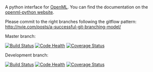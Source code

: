 A python interface for [OpenML](http://openml.org). You can find the documentation on the [openml-python website](https://openml.github.io/openml-python).

Please commit to the right branches following the gitflow pattern:
http://nvie.com/posts/a-successful-git-branching-model/

Master branch:

[![Build Status](https://travis-ci.org/openml/openml-python.svg?branch=master)](https://travis-ci.org/openml/openml-python)
[![Code Health](https://landscape.io/github/openml/openml-python/master/landscape.svg)](https://landscape.io/github/openml/openml-python/master)
[![Coverage Status](https://coveralls.io/repos/github/openml/openml-python/badge.svg?branch=master)](https://coveralls.io/github/openml/openml-python?branch=master)

Development branch:

[![Build Status](https://travis-ci.org/openml/openml-python.svg?branch=develop)](https://travis-ci.org/openml/openml-python)
[![Code Health](https://landscape.io/github/openml/openml-python/master/landscape.svg)](https://landscape.io/github/openml/openml-python/master)
[![Coverage Status](https://coveralls.io/repos/github/openml/openml-python/badge.svg?branch=develop)](https://coveralls.io/github/openml/openml-python?branch=develop)
